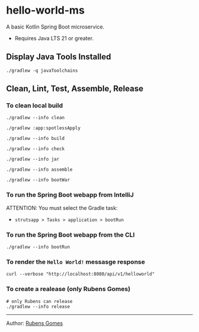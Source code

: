 # hello-world-ms 
A basic Kotlin Spring Boot microservice.

- Requires Java LTS 21 or greater.

## Display Java Tools Installed

```shell
./gradlew -q javaToolchains
```

## Clean, Lint, Test, Assemble, Release

### To clean local build

```shell
./gradlew --info clean
```

```shell
./gradlew :app:spotlessApply
```

```shell
./gradlew --info build
```

```shell
./gradlew --info check
```

```shell
./gradlew --info jar
```

```shell
./gradlew --info assemble
```

```shell
./gradlew --info bootWar
```

### To run the Spring Boot webapp from IntelliJ

ATTENTION: You must select the Gradle task:
- `strutsapp > Tasks > application > bootRun`

### To run the Spring Boot webapp from the CLI

```shell
./gradlew --info bootRun
```

### To render the `Hello World!` messasge response

```shell
curl --verbose "http://localhost:8080/api/v1/helloworld"
```

### To create a realease (only Rubens Gomes)

```shell
# only Rubens can release
./gradlew --info release
```
---
Author:  [Rubens Gomes](https://rubensgomes.com/)
